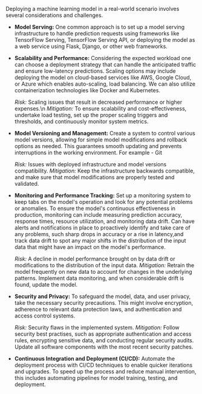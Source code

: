 Deploying a machine learning model in a real-world scenario involves several considerations and challenges.

* **Model Serving:** One common approach is to set up a model serving infrastructure to handle prediction requests using frameworks like TensorFlow Serving, TensorFlow Serving API, or deploying the model as a web service using Flask, Django, or other web frameworks.

* **Scalability and Performance:** Considering the expected workload one can choose a deployment strategy that can handle the anticipated traffic and ensure low-latency predictions. Scaling options may include deploying the model on cloud-based services like AWS, Google Cloud, or Azure which enables auto-scaling, load balancing. We can also utilize containerization technologies like Docker and Kubernetes.

  *Risk:* Scaling issues that result in decreased performance or higher expenses.\n
  *Mitigation:* To ensure scalability and cost-effectiveness, undertake load testing, set up the proper scaling triggers and thresholds, and continuously monitor             system metrics.

* **Model Versioning and Management:** Create a system to control various model versions, allowing for simple model modifications and rollback options as needed. This guarantees smooth updating and prevents interruptions in the working environment. For example - Git

  *Risk:* Issues with deployed infrastructure and model versions compatibility.
  *Mitigation:* Keep the infrastructure backwards compatible, and make sure that model modifications are properly tested and validated.

* **Monitoring and Performance Tracking:** Set up a monitoring system to keep tabs on the model's operation and look for any potential problems or anomalies. To ensure the model's continuous effectiveness in production, monitoring can include measuring prediction accuracy, response times, resource utilization, and monitoring data drift. Can have alerts and notifications in place to proactively identify and take care of any problems, such sharp drops in accuracy or a rise in latency,and track data drift to spot any major shifts in the distribution of the input data that might have an impact on the model's performance.

  *Risk:* A decline in model performance brought on by data drift or modifications to the distribution of the input data.
  *Mitigation:* Retrain the model frequently on new data to account for changes in the underlying patterns. Implement data monitoring, and when considerable drift            is found, update the model.

* **Security and Privacy:** To safeguard the model, data, and user privacy, take the necessary security precautions. This might involve encryption, adherence to relevant data protection laws, and authentication and access control systems.

  *Risk:* Security flaws in the implemented system.
  *Mitigation:* Follow security best practises, such as appropriate authentication and access rules, encrypting sensitive data, and conducting regular security               audits. Update all software components with the most recent security patches.	

* **Continuous Integration and Deployment (CI/CD):** Automate the deployment process with CI/CD techniques to enable quicker iterations and upgrades. To speed up the process and reduce manual intervention, this includes automating pipelines for model training, testing, and deployment.
